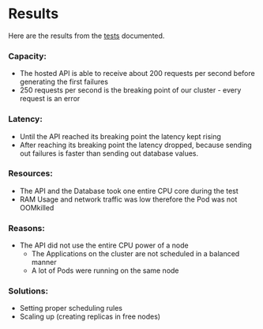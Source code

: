 # Results

Here are the results from the [tests](LoadTesting.md) documented. 



### Capacity:

- The hosted API is able to receive about 200 requests per second before generating the first failures
- 250 requests per second is the breaking point of our cluster - every request is an error



### Latency:

- Until the API reached its breaking point the latency kept rising
- After reaching its breaking point the latency dropped, because sending out failures is faster than sending out database values.



### Resources:

- The API and the Database took one entire CPU core during the test
- RAM Usage and network traffic was low therefore the Pod was not OOMkilled



### Reasons:

- The API did not use the entire CPU power of a node
  - The Applications on the cluster are not scheduled in a balanced manner
  - A lot of Pods were running on the same node



### Solutions:

- Setting proper scheduling rules
- Scaling up (creating replicas in free nodes)